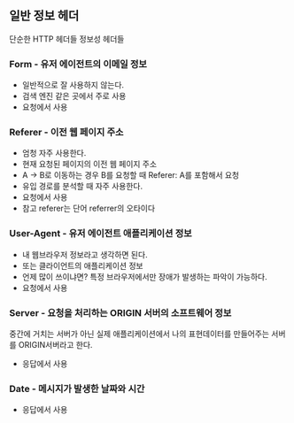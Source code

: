 ## 일반 정보 헤더 
단순한 HTTP 헤더들 정보성 헤더들


### Form - 유저 에이전트의 이메일 정보


- 일반적으로 잘 사용하지 않는다.
- 검색 엔진 같은 곳에서 주로 사용
- 요청에서 사용

### Referer - 이전 웹 페이지 주소



- 엄청 자주 사용한다.
- 현재 요청된 페이지의 이전 웹 페이지 주소
- A → B로 이동하는 경우 B를 요청할 때 Referer: A를 포함해서 요청
- 유입 경로를 분석할 때 자주 사용한다.
- 요청에서 사용
- 참고 referer는 단어 referrer의 오타이다

### User-Agent - 유저 에이전트 애플리케이션 정보



- 내 웹브라우저 정보라고 생각하면 된다.
- 또는 클라이언트의 애플리케이션 정보
- 언제 많이 쓰이냐면? 특정 브라우저에서만 장애가 발생하는 파악이 가능하다.
- 요청에서 사용

### Server - 요청을 처리하는 ORIGIN 서버의 소프트웨어 정보


중간에 거치는 서버가 아닌 실제 애플리케이션에서 나의 표현데이터를 만들어주는 서버를 ORIGIN서버라고 한다.

- 응답에서 사용

### Date - 메시지가 발생한 날짜와 시간


- 응답에서 사용